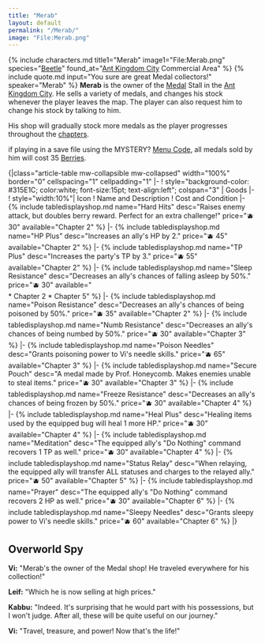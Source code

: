 ```yaml
---
title: "Merab"
layout: default
permalink: "/Merab/"
image: "File:Merab.png"
---
```

{% include characters.md title1="Merab" image1="File:Merab.png" species="[Beetle](/Beetle)" found_at="[Ant Kingdom City](/Ant_Kingdom_City) Commercial Area" %}
{% include quote.md input="You sure are great Medal collectors!" speaker="Merab" %}
**Merab** is the owner of the [Medal](/Medals) Stall in the [Ant Kingdom City](/Ant_Kingdom_City). He sells a variety of medals, and changes his stock whenever the player leaves the map. The player can also request him to change his stock by talking to him. 

His shop will gradually stock more medals as the player progresses throughout the [chapters](/chapters).

if playing in a save file using the MYSTERY? [Menu Code](/Menu_Codes), all medals sold by him will cost 35 [Berries](/Berries).

{|class="article-table mw-collapsible mw-collapsed" width="100%" border="0" cellspacing="1" cellpadding="1" 
|-
! style="background-color: #315E1C; color:white; font-size:15pt; text-align:left"; colspan="3" | Goods
|-
! style="width:10%"| Icon
! Name and Description
! Cost and Condition
|-
{% include tabledisplayshop.md name="Hard Hits" desc="Raises enemy attack, but doubles berry reward. Perfect for an extra challenge!" price="🫐 30" available="Chapter 2" %}
|-
{% include tabledisplayshop.md name="HP Plus" desc="Increases an ally's HP by 2." price="🫐 45" available="Chapter 2" %}
|-
{% include tabledisplayshop.md name="TP Plus" desc="Increases the party's TP by 3." price="🫐 55" available="Chapter 2" %}
|-
{% include tabledisplayshop.md name="Sleep Resistance" desc="Decreases an ally's chances of falling asleep by 50%." price="🫐 30" available="<br> * Chapter 2 * Chapter 5" %}
|-
{% include tabledisplayshop.md name="Poison Resistance" desc="Decreases an ally's chances of being poisoned by 50%." price="🫐 35" available="Chapter 2" %}
|-
{% include tabledisplayshop.md name="Numb Resistance" desc="Decreases an ally's chances of being numbed by 50%." price="🫐 30" available="Chapter 3" %}
|-
{% include tabledisplayshop.md name="Poison Needles" desc="Grants poisoning power to Vi's needle skills." price="🫐 65" available="Chapter 3" %}
|-
{% include tabledisplayshop.md name="Secure Pouch" desc="A medal made by Prof. Honeycomb. Makes enemies unable to steal items." price="🫐 30" available="Chapter 3" %}
|-
{% include tabledisplayshop.md name="Freeze Resistance" desc="Decreases an ally's chances of being frozen by 50%." price="🫐 30" available="Chapter 4" %}
|-
{% include tabledisplayshop.md name="Heal Plus" desc="Healing items used by the equipped bug will heal 1 more HP." price="🫐 30" available="Chapter 4" %}
|-
{% include tabledisplayshop.md name="Meditation" desc="The equipped ally's \"Do Nothing\" command recovers 1 TP as well." price="🫐 30" available="Chapter 4" %}
|-
{% include tabledisplayshop.md name="Status Relay" desc="When relaying, the equipped ally will transfer ALL statuses and charges to the relayed ally." price="🫐 50" available="Chapter 5" %}
|-
{% include tabledisplayshop.md name="Prayer" desc="The equipped ally's \"Do Nothing\" command recovers 2 HP as well." price="🫐 30" available="Chapter 6" %}
|-
{% include tabledisplayshop.md name="Sleepy Needles" desc="Grants sleepy power to Vi's needle skills." price="🫐 60" available="Chapter 6" %}
|}

## Overworld Spy
**Vi:** "Merab's the owner of the Medal shop! He traveled everywhere for his collection!"

**Leif:** "Which he is now selling at high prices."

**Kabbu:** "Indeed. It's surprising that he would part with his possessions, but I won't judge. After all, these will be quite useful on our journey."

**Vi:** "Travel, treasure, and power! Now that's the life!"<br />